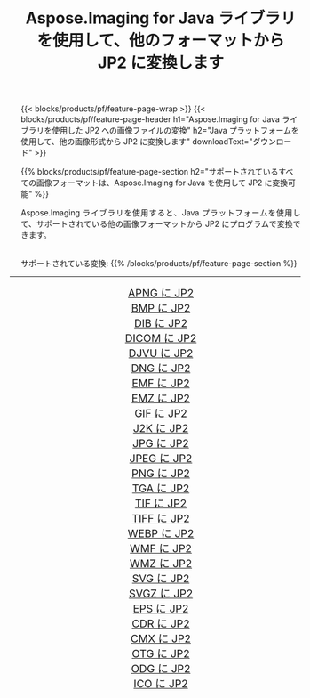 ﻿---
title: Aspose.Imaging for Java ライブラリを使用して、他のフォーマットから JP2 に変換します 
weight: 3920
url: /ja/java/conversion/to/jp2 
lang: ja
langdirlevel: 2
locales: zh-hans,ja,it,ru,de,es,fr,nl,id,lt,pl,pt,vi,tr,ko,zh-hant,ar,hi,th,sv,cs,uk,he
description: Aspose.Imaging を使用すると、Java を使用して他のフォーマットから JP2 に変換できます。
---

{{< blocks/products/pf/feature-page-wrap >}}
{{< blocks/products/pf/feature-page-header h1="Aspose.Imaging for Java ライブラリを使用した JP2 への画像ファイルの変換" h2="Java プラットフォームを使用して、他の画像形式から JP2 に変換します" downloadText="ダウンロード" >}}


{{% blocks/products/pf/feature-page-section  h2="サポートされているすべての画像フォーマットは、Aspose.Imaging for Java を使用して JP2 に変換可能" %}}
<p align=justify>Aspose.Imaging ライブラリを使用すると、Java プラットフォームを使用して、サポートされている他の画像フォーマットから JP2 にプログラムで変換できます。</p>
<br/>
サポートされている変換:
{{% /blocks/products/pf/feature-page-section %}}
<div class="container-fluid productfamilypage bg-gray">
    <div class="convertypes bg-gray agp-content section">
        <div class="container">
		<hr style="margin-left:-20px;"/>
		<div class="row other-converters" style="gap: 10px;font-size: 19px;text-align:center;">
		    <div class='col-md-2 other-converter remove-lp remove-rp'><a href="/imaging/ja/java/conversion/apng-to-jp2" style="padding:15px;">APNG に JP2</a></div>
<div class='col-md-2 other-converter remove-lp remove-rp'><a href="/imaging/ja/java/conversion/bmp-to-jp2" style="padding:15px;">BMP に JP2</a></div>
<div class='col-md-2 other-converter remove-lp remove-rp'><a href="/imaging/ja/java/conversion/dib-to-jp2" style="padding:15px;">DIB に JP2</a></div>
<div class='col-md-2 other-converter remove-lp remove-rp'><a href="/imaging/ja/java/conversion/dicom-to-jp2" style="padding:15px;">DICOM に JP2</a></div>
<div class='col-md-2 other-converter remove-lp remove-rp'><a href="/imaging/ja/java/conversion/djvu-to-jp2" style="padding:15px;">DJVU に JP2</a></div>
<div class='col-md-2 other-converter remove-lp remove-rp'><a href="/imaging/ja/java/conversion/dng-to-jp2" style="padding:15px;">DNG に JP2</a></div>
<div class='col-md-2 other-converter remove-lp remove-rp'><a href="/imaging/ja/java/conversion/emf-to-jp2" style="padding:15px;">EMF に JP2</a></div>
<div class='col-md-2 other-converter remove-lp remove-rp'><a href="/imaging/ja/java/conversion/emz-to-jp2" style="padding:15px;">EMZ に JP2</a></div>
<div class='col-md-2 other-converter remove-lp remove-rp'><a href="/imaging/ja/java/conversion/gif-to-jp2" style="padding:15px;">GIF に JP2</a></div>
<div class='col-md-2 other-converter remove-lp remove-rp'><a href="/imaging/ja/java/conversion/j2k-to-jp2" style="padding:15px;">J2K に JP2</a></div>
<div class='col-md-2 other-converter remove-lp remove-rp'><a href="/imaging/ja/java/conversion/jpg-to-jp2" style="padding:15px;">JPG に JP2</a></div>
<div class='col-md-2 other-converter remove-lp remove-rp'><a href="/imaging/ja/java/conversion/jpeg-to-jp2" style="padding:15px;">JPEG に JP2</a></div>
<div class='col-md-2 other-converter remove-lp remove-rp'><a href="/imaging/ja/java/conversion/png-to-jp2" style="padding:15px;">PNG に JP2</a></div>
<div class='col-md-2 other-converter remove-lp remove-rp'><a href="/imaging/ja/java/conversion/tga-to-jp2" style="padding:15px;">TGA に JP2</a></div>
<div class='col-md-2 other-converter remove-lp remove-rp'><a href="/imaging/ja/java/conversion/tif-to-jp2" style="padding:15px;">TIF に JP2</a></div>
<div class='col-md-2 other-converter remove-lp remove-rp'><a href="/imaging/ja/java/conversion/tiff-to-jp2" style="padding:15px;">TIFF に JP2</a></div>
<div class='col-md-2 other-converter remove-lp remove-rp'><a href="/imaging/ja/java/conversion/webp-to-jp2" style="padding:15px;">WEBP に JP2</a></div>
<div class='col-md-2 other-converter remove-lp remove-rp'><a href="/imaging/ja/java/conversion/wmf-to-jp2" style="padding:15px;">WMF に JP2</a></div>
<div class='col-md-2 other-converter remove-lp remove-rp'><a href="/imaging/ja/java/conversion/wmz-to-jp2" style="padding:15px;">WMZ に JP2</a></div>
<div class='col-md-2 other-converter remove-lp remove-rp'><a href="/imaging/ja/java/conversion/svg-to-jp2" style="padding:15px;">SVG に JP2</a></div>
<div class='col-md-2 other-converter remove-lp remove-rp'><a href="/imaging/ja/java/conversion/svgz-to-jp2" style="padding:15px;">SVGZ に JP2</a></div>
<div class='col-md-2 other-converter remove-lp remove-rp'><a href="/imaging/ja/java/conversion/eps-to-jp2" style="padding:15px;">EPS に JP2</a></div>
<div class='col-md-2 other-converter remove-lp remove-rp'><a href="/imaging/ja/java/conversion/cdr-to-jp2" style="padding:15px;">CDR に JP2</a></div>
<div class='col-md-2 other-converter remove-lp remove-rp'><a href="/imaging/ja/java/conversion/cmx-to-jp2" style="padding:15px;">CMX に JP2</a></div>
<div class='col-md-2 other-converter remove-lp remove-rp'><a href="/imaging/ja/java/conversion/otg-to-jp2" style="padding:15px;">OTG に JP2</a></div>
<div class='col-md-2 other-converter remove-lp remove-rp'><a href="/imaging/ja/java/conversion/odg-to-jp2" style="padding:15px;">ODG に JP2</a></div>
<div class='col-md-2 other-converter remove-lp remove-rp'><a href="/imaging/ja/java/conversion/ico-to-jp2" style="padding:15px;">ICO に JP2</a></div>
                </div>
        </div>
    </div>
</div>
<br/>


